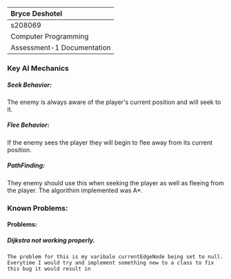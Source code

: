 | Bryce Deshotel|
|:---|
|s208069|
|Computer Programming|
|Assessment-1 Documentation|

### Key AI Mechanics

##### Seek Behavior:

The enemy is always aware of the player's current position and will seek to it.

##### Flee Behavior:

If the enemy sees the player they will begin to flee away from its current position.

##### PathFinding:

They enemy should use this when seeking the player as well as fleeing from the player.
The algorithim implemented was A*.

### Known Problems:

#### Problems:

##### Dijkstra not working properly.
    The problem for this is my varibale currentEdgeNode being set to null.
    Everytime I would try and implement something new to a class to fix this bug it would result in